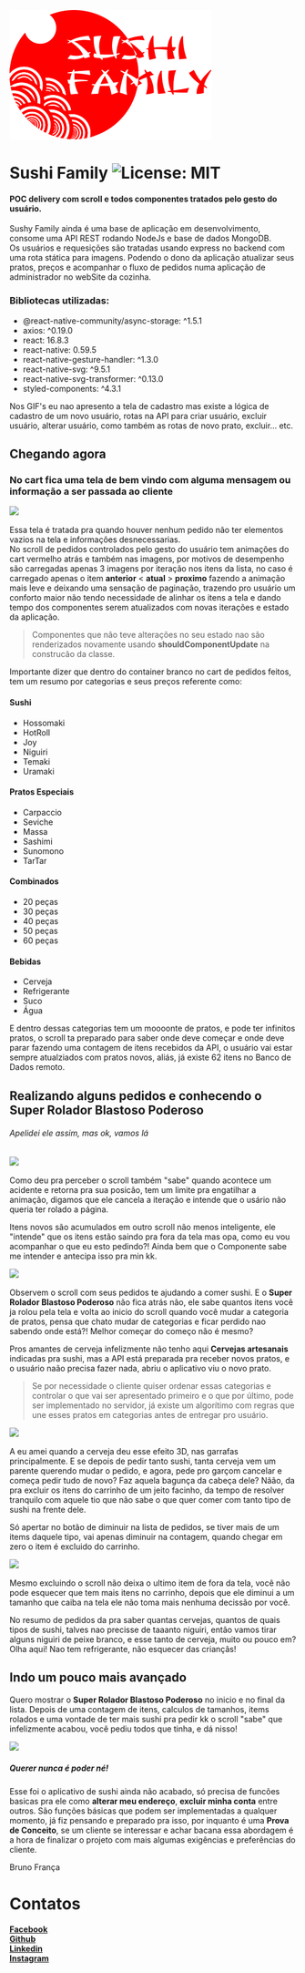 
![SushiFamily](src/assets/logo2.svg)

# Sushi Family ![License: MIT](https://img.shields.io/badge/License-MIT-green.svg)
#### POC delivery com scroll e todos componentes tratados pelo gesto do usuário.

Sushy Family ainda é uma base de aplicação em desenvolvimento, consome uma API REST rodando NodeJs e base de dados MongoDB.  
Os usuários e requesições são tratadas usando express no backend com uma rota stática para imagens.
Podendo o dono da aplicação atualizar seus pratos, preços e acompanhar o fluxo de pedidos numa aplicação de administrador no webSite da cozinha.

### Bibliotecas utilizadas:

- @react-native-community/async-storage: ^1.5.1
- axios: ^0.19.0
- react: 16.8.3
- react-native: 0.59.5
- react-native-gesture-handler: ^1.3.0
- react-native-svg: ^9.5.1
- react-native-svg-transformer: ^0.13.0
- styled-components: ^4.3.1

Nos GIF's eu nao apresento a tela de cadastro mas existe a lógica de cadastro de um novo usuário, rotas na API para criar usuário, excluir usuário, alterar usuário, como também as rotas de novo prato, excluir... etc.  

## Chegando agora
### No cart fica uma tela de bem vindo com alguma mensagem ou informação a ser passada ao cliente

![](assets/readme/BemVindo.gif)

Essa tela é tratada pra quando houver nenhum pedido não ter elementos vazios na tela e informaçôes desnecessarias.  
No scroll de pedidos controlados pelo gesto do usuário tem animações do cart vermelho atrás e também nas imagens, por motivos de desempenho são carregadas apenas 3 imagens por iteração nos itens da lista, no caso é carregado apenas o item **anterior** < **atual** > **proximo** fazendo a animação mais leve e deixando uma sensação de paginação, trazendo pro usuário um conforto maior não tendo necessidade de alinhar os itens a tela e dando tempo dos componentes serem atualizados com novas iterações e estado da aplicação.
>Componentes que não teve alterações no seu estado nao são renderizados novamente usando **shouldComponentUpdate** na construcão da classe.

Importante dizer que dentro do container branco no cart de pedidos feitos, tem um resumo por categorias e seus preços referente como:
#### Sushi
- Hossomaki
- HotRoll
- Joy
- Niguiri
- Temaki
- Uramaki
#### Pratos Especiais
- Carpaccio
- Seviche
- Massa
- Sashimi
- Sunomono
- TarTar
#### Combinados
- 20 peças
- 30 peças
- 40 peças
- 50 peças
- 60 peças
#### Bebidas
- Cerveja
- Refrigerante
- Suco
- Água  

E dentro dessas categorias tem um moooonte de pratos, e pode ter infinitos pratos, o scroll ta preparado para saber onde deve começar e onde deve parar fazendo uma contagem de itens recebidos da API, o usuário vai estar sempre atualziados com pratos novos, aliás, já existe 62 itens no Banco de Dados remoto.

## Realizando alguns pedidos e conhecendo o **Super Rolador Blastoso Poderoso**

###### Apelidei ele assim, mas ok, vamos lá

![](assets/readme/AdcPedido.gif)

Como deu pra perceber o scroll também "sabe" quando acontece um acidente e retorna pra sua posicão, tem um limite pra engatilhar a animação, digamos que ele cancela a iteração e intende que o usário não queria ter rolado a página.

Itens novos são acumulados em outro scroll não menos inteligente, ele "intende" que os itens estão saindo pra fora da tela mas opa, como eu vou acompanhar o que eu esto pedindo?! Ainda bem que o Componente sabe me intender e antecipa isso pra min kk.

![](assets/readme/ScrollAdc.gif)

Observem o scroll com seus pedidos te ajudando a comer sushi. E o **Super Rolador Blastoso Poderoso** não fica atrás não, ele sabe quantos itens você ja rolou pela tela e volta ao inicio do scroll quando você mudar a categoria de pratos, pensa que chato mudar de categorias e ficar perdido nao sabendo onde está?! Melhor começar do começo não é mesmo?

Pros amantes de cerveja infelizmente não tenho aqui **Cervejas artesanais** indicadas pra sushi, mas a API está preparada pra receber novos pratos, e o usuário naão precisa fazer nada, abriu o aplicativo viu o novo prato.
>Se por necessidade o cliente quiser ordenar essas categorias e controlar o que vai ser apresentado primeiro e o que por último, pode ser implementado no servidor, já existe um algorítimo com regras que une esses pratos em categorias antes de entregar pro usuário.

![](assets/readme/AdcCerveja.gif)

A eu amei quando a cerveja deu esse efeito 3D, nas garrafas principalmente. E se depois de pedir tanto sushi, tanta cerveja vem um parente querendo mudar o pedido, e agora, pede pro garçom cancelar e começa pedir tudo de novo? Faz aquela bagunça da cabeça dele? Nãão, da pra excluir os itens do carrinho de um jeito facinho, da tempo de resolver tranquilo com aquele tio que não sabe o que quer comer com tanto tipo de sushi na frente dele.

Só apertar no botão de diminuir na lista de pedidos, se tiver mais de um items daquele tipo, vai apenas diminuir na contagem, quando chegar em zero o item é excluido do carrinho.

![](assets/readme/RemCarr.gif)

Mesmo excluindo o scroll não deixa o ultimo item de fora da tela, você não pode esquecer que tem mais itens no carrinho, depois que ele diminui a um tamanho que caiba na tela ele não toma mais nenhuma decissão por você.

No resumo de pedidos da pra saber quantas cervejas, quantos de quais tipos de sushi, talves nao precisse de taaanto niguiri, então vamos tirar alguns niguiri de peixe branco, e esse tanto de cerveja, muito ou pouco em? Olha aqui! Nao tem refrigerante, não esquecer das criançãs!

## Indo um pouco mais avançado
Quero mostrar o **Super Rolador Blastoso Poderoso** no inicio e no final da lista.
Depois de uma contagem de itens, calculos de tamanhos, items rolados e uma vontade de ter mais sushi pra pedir kk o scroll "sabe" que infelizmente acabou, você pediu todos que tinha, e dá nisso!

![](assets/readme/TratScroll.gif)

##### Querer nunca é poder né!

Esse foi o aplicativo de sushi ainda não acabado, só precisa de funcões basicas pra ele como **alterar meu endereço**, **excluir minha conta** entre outros. São funções básicas que podem ser implementadas a qualquer momento, já fiz pensando e preparado pra isso, por inquanto é uma **Prova de Conceito**, se um cliente se interessar e achar bacana essa abordagem é a hora de finalizar o projeto com mais algumas exigências e preferências do cliente.  

Bruno França

# Contatos
[**Facebook**](https://www.facebook.com/BrunoFrancaM)  
[**Github**](https://www.github.com/Tesse-rato)  
[**Linkedin**](https://www.linkedin.com/in/bruno-frança-2799b1166)  
[**Instagram**](https://www.instagram.com/salve_franca/)